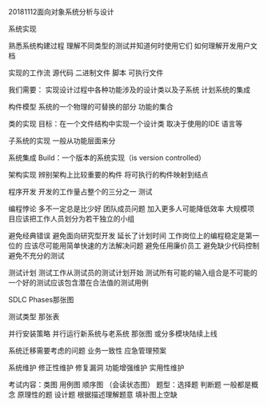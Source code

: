 20181112面向对象系统分析与设计

系统实现

熟悉系统构建过程
理解不同类型的测试并知道何时使用它们
如何理解开发用户文档

实现的工作流
源代码
二进制文件
脚本
可执行文件

我们需要：
实现设计过程中各种功能涉及的设计类以及子系统
计划系统的集成

构件模型 系统的一个物理的可替换的部分 功能的集合

类的实现
目标：在一个文件结构中实现一个设计类
取决于使用的IDE 语言等

子系统的实现
一般从功能层面来分

系统集成
Build：一个版本的系统实现（is version controlled）

架构实现
辨别架构上比较重要的构件
将可执行的构件映射到结点

程序开发
开发的工作量占整个的三分之一
测试

编程悖论
多不一定总是比少好
团队成员问题 加入更多人可能降低效率
大规模项目应该把工作人员划分为若干独立的小组

避免经典错误
避免面向研究型开发 延长了计划时间 工作岗位上的编程稳定是第一位的 应该尽可能用简单快速的方法解决问题
避免任用廉价员工
避免缺少代码控制
避免不充分的测试
  
测试计划
测试工作从测试员的测试计划开始
测试所有可能的输入组合是不可能的
一个好的测试应该包含潜在合法值的测试用例

SDLC Phases那张图

测试类型 那张表

并行安装策略 并行运行新系统与老系统 那张图
或分多模块陆续上线

系统迁移需要考虑的问题
业务一致性 应急管理预案

系统维护
修正性维护 修复漏洞
功能增强维护
实用性维护

考试内容：类图 用例图 顺序图 （会读状态图）
题型：选择题 判断题 一般都是概念 原理性的题
设计题 根据描述理解题意 填补图上空缺